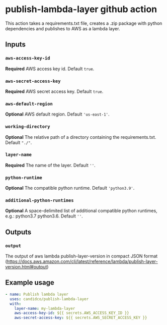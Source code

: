 # publish-lambda-layer github action

This action takes a requirements.txt file, creates a .zip package with python dependencies and publishes to AWS as a lambda layer.

## **Inputs**

### `aws-access-key-id`

**Required** AWS access key id. Default `true`.

### `aws-secret-access-key`

**Required** AWS secret access key. Default `true`.

### `aws-default-region`

**Optional** AWS default region. Default `'us-east-1'`.

### `working-directory`

**Optional** The relative path of a directory containing the requirements.txt. Default `"./"`.

### `layer-name`

**Required** The name of the layer. Default `''`.

### `python-runtime`

**Optional** The compatible python runtime. Default `'python3.9'`.

### `additional-python-runtimes`

**Optional** A space-delimited list of additional compatible python runtimes, e.g.: python3.7 python3.6. Default `''`.


## **Outputs**

### `output`

The output of aws lambda publish-layer-version in compact JSON format (https://docs.aws.amazon.com/cli/latest/reference/lambda/publish-layer-version.html#output)

## **Example usage**

```yaml
- name: Publish lambda layer
  uses: candidco/publish-lambda-layer
  with:
    layer-name: my-lambda-layer
    aws-access-key-id: ${{ secrets.AWS_ACCESS_KEY_ID }}
    aws-secret-access-key: ${{ secrets.AWS_SECRET_ACCESS_KEY }}
```
